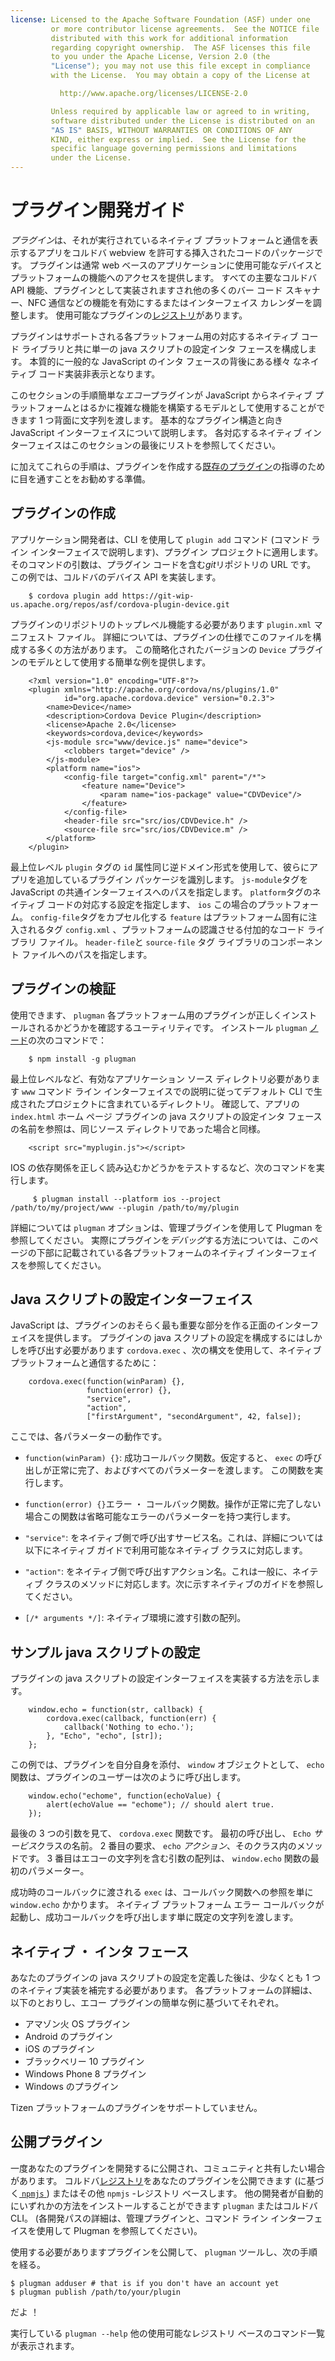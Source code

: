 ```yaml
---
license: Licensed to the Apache Software Foundation (ASF) under one
         or more contributor license agreements.  See the NOTICE file
         distributed with this work for additional information
         regarding copyright ownership.  The ASF licenses this file
         to you under the Apache License, Version 2.0 (the
         "License"); you may not use this file except in compliance
         with the License.  You may obtain a copy of the License at

           http://www.apache.org/licenses/LICENSE-2.0

         Unless required by applicable law or agreed to in writing,
         software distributed under the License is distributed on an
         "AS IS" BASIS, WITHOUT WARRANTIES OR CONDITIONS OF ANY
         KIND, either express or implied.  See the License for the
         specific language governing permissions and limitations
         under the License.
---
```


# プラグイン開発ガイド

*プラグイン*は、それが実行されているネイティブ プラットフォームと通信を表示するアプリをコルドバ webview を許可する挿入されたコードのパッケージです。 プラグインは通常 web ベースのアプリケーションに使用可能なデバイスとプラットフォームの機能へのアクセスを提供します。 すべての主要なコルドバ API 機能、プラグインとして実装されますされ他の多くのバー コード スキャナー、NFC 通信などの機能を有効にするまたはインターフェイス カレンダーを調整します。 使用可能なプラグインの[レジストリ][1]があります。

 [1]: http://plugins.cordova.io

プラグインはサポートされる各プラットフォーム用の対応するネイティブ コード ライブラリと共に単一の java スクリプトの設定インタ フェースを構成します。 本質的に一般的な JavaScript のインタ フェースの背後にある様々 なネイティブ コード実装非表示となります。

このセクションの手順簡単な*エコー*プラグインが JavaScript からネイティブ プラットフォームとはるかに複雑な機能を構築するモデルとして使用することができます 1 つ背面に文字列を渡します。 基本的なプラグイン構造と向き JavaScript インターフェイスについて説明します。 各対応するネイティブ インターフェイスはこのセクションの最後にリストを参照してください。

に加えてこれらの手順は、プラグインを作成する[既存のプラグイン][2]の指導のために目を通すことをお勧めする準備。

 [2]: http://cordova.apache.org/#contribute

## プラグインの作成

アプリケーション開発者は、CLI を使用して `plugin add` コマンド (コマンド ライン インターフェイスで説明します)、プラグイン プロジェクトに適用します。 そのコマンドの引数は、プラグイン コードを含む*git*リポジトリの URL です。 この例では、コルドバのデバイス API を実装します。

        $ cordova plugin add https://git-wip-us.apache.org/repos/asf/cordova-plugin-device.git
    

プラグインのリポジトリのトップレベル機能する必要があります `plugin.xml` マニフェスト ファイル。 詳細については、プラグインの仕様でこのファイルを構成する多くの方法があります。 この簡略化されたバージョンの `Device` プラグインのモデルとして使用する簡単な例を提供します。

        <?xml version="1.0" encoding="UTF-8"?>
        <plugin xmlns="http://apache.org/cordova/ns/plugins/1.0"
                id="org.apache.cordova.device" version="0.2.3">
            <name>Device</name>
            <description>Cordova Device Plugin</description>
            <license>Apache 2.0</license>
            <keywords>cordova,device</keywords>
            <js-module src="www/device.js" name="device">
                <clobbers target="device" />
            </js-module>
            <platform name="ios">
                <config-file target="config.xml" parent="/*">
                    <feature name="Device">
                        <param name="ios-package" value="CDVDevice"/>
                    </feature>
                </config-file>
                <header-file src="src/ios/CDVDevice.h" />
                <source-file src="src/ios/CDVDevice.m" />
            </platform>
        </plugin>
    

最上位レベル `plugin` タグの `id` 属性同じ逆ドメイン形式を使用して、彼らにアプリを追加しているプラグイン パッケージを識別します。 `js-module`タグを JavaScript の共通インターフェイスへのパスを指定します。 `platform`タグのネイティブ コードの対応する設定を指定します、 `ios` この場合のプラットフォーム。 `config-file`タグをカプセル化する `feature` はプラットフォーム固有に注入されるタグ `config.xml` 、プラットフォームの認識させる付加的なコード ライブラリ ファイル。 `header-file`と `source-file` タグ ライブラリのコンポーネント ファイルへのパスを指定します。

## プラグインの検証

使用できます、 `plugman` 各プラットフォーム用のプラグインが正しくインストールされるかどうかを確認するユーティリティです。 インストール `plugman` [ノード][3]の次のコマンドで：

 [3]: http://nodejs.org/

        $ npm install -g plugman
    

最上位レベルなど、有効なアプリケーション ソース ディレクトリ必要があります `www` コマンド ライン インターフェイスでの説明に従ってデフォルト CLI で生成されたプロジェクトに含まれているディレクトリ。 確認して、アプリの `index.html` ホーム ページ プラグインの java スクリプトの設定インタ フェースの名前を参照は、同じソース ディレクトリであった場合と同様。

        <script src="myplugin.js"></script>
    

IOS の依存関係を正しく読み込むかどうかをテストするなど、次のコマンドを実行します。

         $ plugman install --platform ios --project /path/to/my/project/www --plugin /path/to/my/plugin
    

詳細については `plugman` オプションは、管理プラグインを使用して Plugman を参照してください。 実際にプラグインを*デバッグ*する方法については、このページの下部に記載されている各プラットフォームのネイティブ インターフェイスを参照してください。

## Java スクリプトの設定インターフェイス

JavaScript は、プラグインのおそらく最も重要な部分を作る正面のインターフェイスを提供します。 プラグインの java スクリプトの設定を構成するにはしかしを呼び出す必要があります `cordova.exec` 、次の構文を使用して、ネイティブ プラットフォームと通信するために：

        cordova.exec(function(winParam) {},
                     function(error) {},
                     "service",
                     "action",
                     ["firstArgument", "secondArgument", 42, false]);
    

ここでは、各パラメーターの動作です。

*   `function(winParam) {}`: 成功コールバック関数。仮定すると、 `exec` の呼び出しが正常に完了、およびすべてのパラメーターを渡します。 この関数を実行します。

*   `function(error) {}`エラー ・ コールバック関数。操作が正常に完了しない場合この関数は省略可能なエラーのパラメーターを持つ実行します。

*   `"service"`: をネイティブ側で呼び出すサービス名。これは、詳細については以下にネイティブ ガイドで利用可能なネイティブ クラスに対応します。

*   `"action"`: をネイティブ側で呼び出すアクション名。これは一般に、ネイティブ クラスのメソッドに対応します。次に示すネイティブのガイドを参照してください。

*   `[/* arguments */]`: ネイティブ環境に渡す引数の配列。

## サンプル java スクリプトの設定

プラグインの java スクリプトの設定インターフェイスを実装する方法を示します。

        window.echo = function(str, callback) {
            cordova.exec(callback, function(err) {
                callback('Nothing to echo.');
            }, "Echo", "echo", [str]);
        };
    

この例では、プラグインを自分自身を添付、 `window` オブジェクトとして、 `echo` 関数は、プラグインのユーザーは次のように呼び出します。

        window.echo("echome", function(echoValue) {
            alert(echoValue == "echome"); // should alert true.
        });
    

最後の 3 つの引数を見て、 `cordova.exec` 関数です。 最初の呼び出し、 `Echo` *サービス*クラスの名前。 2 番目の要求、 `echo` *アクション*、そのクラス内のメソッドです。 3 番目はエコーの文字列を含む引数の配列は、 `window.echo` 関数の最初のパラメーター。

成功時のコールバックに渡される `exec` は、コールバック関数への参照を単に `window.echo` かかります。 ネイティブ プラットフォーム エラー コールバックが起動し、成功コールバックを呼び出します単に既定の文字列を渡します。

## ネイティブ ・ インタ フェース

あなたのプラグインの java スクリプトの設定を定義した後は、少なくとも 1 つのネイティブ実装を補完する必要があります。 各プラットフォームの詳細は、以下のとおりし、エコー プラグインの簡単な例に基づいてそれぞれ。

*   アマゾン火 OS プラグイン
*   Android のプラグイン
*   iOS のプラグイン
*   ブラックベリー 10 プラグイン
*   Windows Phone 8 プラグイン
*   Windows のプラグイン

Tizen プラットフォームのプラグインをサポートしていません。

## 公開プラグイン

一度あなたのプラグインを開発するに公開され、コミュニティと共有したい場合があります。 コルドバ[レジストリ][1]をあなたのプラグインを公開できます (に基づく[ `npmjs` ][4]) またはその他 `npmjs` -レジストリ ベースします。 他の開発者が自動的にいずれかの方法をインストールすることができます `plugman` またはコルドバ CLI。 (各開発パスの詳細は、管理プラグインと、コマンド ライン インターフェイスを使用して Plugman を参照してください)。

 [4]: https://github.com/isaacs/npmjs.org

使用する必要がありますプラグインを公開して、 `plugman` ツールし、次の手順を経る。

    $ plugman adduser # that is if you don't have an account yet
    $ plugman publish /path/to/your/plugin
    

だよ ！

実行している `plugman --help` 他の使用可能なレジストリ ベースのコマンド一覧が表示されます。